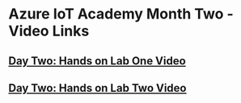
# Azure IoT Academy Month Two -  Video Links
## [Day Two: Hands on Lab One Video](https://youtu.be/I5_daPXxhYs)
## [Day Two: Hands on Lab Two Video](https://youtu.be/jwzhy3_uS-A)